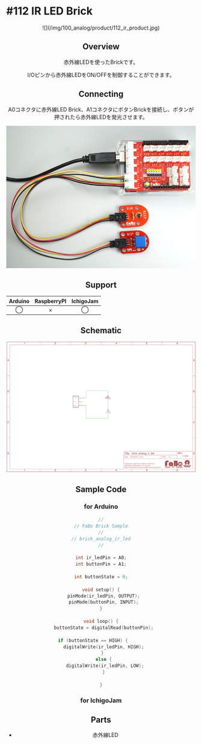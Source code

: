 # #112 IR LED Brick

<center>![](/img/100_analog/product/112_ir_product.jpg)
<!--COLORME-->

## Overview
赤外線LEDを使ったBrickです。

I/Oピンから赤外線LEDをON/OFFを制御することができます。

## Connecting
A0コネクタに赤外線LED Brick、A1コネクタにボタンBrickを接続し、ボタンが押されたら赤外線LEDを発光させます。

![](/img/100_analog/connect/112_ir_connect.jpg)

## Support
|Arduino|RaspberryPI|IchigoJam|
|:--:|:--:|:--:|
|◯|×|◯|

## Schematic
![](/img/100_analog/schematic/112_ir_schematic.png)

## Sample Code
### for Arduino
```c
//
// FaBo Brick Sample
//
// brick_analog_ir_led
//

int ir_ledPin = A0;
int buttonPin = A1;

int buttonState = 0;

void setup() {
  pinMode(ir_ledPin, OUTPUT);
  pinMode(buttonPin, INPUT);
}

void loop() {
  buttonState = digitalRead(buttonPin);

  if (buttonState == HIGH) {        
    digitalWrite(ir_ledPin, HIGH);  
  } 
  else {
    digitalWrite(ir_ledPin, LOW); 
  }

}
```

### for IchigoJam


## Parts
- 赤外線LED
